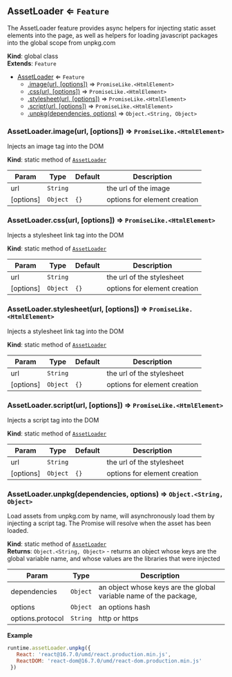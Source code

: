 <a name="AssetLoader"></a>

## AssetLoader ⇐ <code>Feature</code>
The AssetLoader feature provides async helpers for injecting static asset elements into the page,
as well as helpers for loading javascript packages into the global scope from unpkg.com

**Kind**: global class  
**Extends**: <code>Feature</code>  

* [AssetLoader](#AssetLoader) ⇐ <code>Feature</code>
    * [.image(url, [options])](#AssetLoader.image) ⇒ <code>PromiseLike.&lt;HtmlElement&gt;</code>
    * [.css(url, [options])](#AssetLoader.css) ⇒ <code>PromiseLike.&lt;HtmlElement&gt;</code>
    * [.stylesheet(url, [options])](#AssetLoader.stylesheet) ⇒ <code>PromiseLike.&lt;HtmlElement&gt;</code>
    * [.script(url, [options])](#AssetLoader.script) ⇒ <code>PromiseLike.&lt;HtmlElement&gt;</code>
    * [.unpkg(dependencies, options)](#AssetLoader.unpkg) ⇒ <code>Object.&lt;String, Object&gt;</code>

<a name="AssetLoader.image"></a>

### AssetLoader.image(url, [options]) ⇒ <code>PromiseLike.&lt;HtmlElement&gt;</code>
Injects an image tag into the DOM

**Kind**: static method of [<code>AssetLoader</code>](#AssetLoader)  

| Param | Type | Default | Description |
| --- | --- | --- | --- |
| url | <code>String</code> |  | the url of the image |
| [options] | <code>Object</code> | <code>{}</code> | options for element creation |

<a name="AssetLoader.css"></a>

### AssetLoader.css(url, [options]) ⇒ <code>PromiseLike.&lt;HtmlElement&gt;</code>
Injects a stylesheet link tag into the DOM

**Kind**: static method of [<code>AssetLoader</code>](#AssetLoader)  

| Param | Type | Default | Description |
| --- | --- | --- | --- |
| url | <code>String</code> |  | the url of the stylesheet |
| [options] | <code>Object</code> | <code>{}</code> | options for element creation |

<a name="AssetLoader.stylesheet"></a>

### AssetLoader.stylesheet(url, [options]) ⇒ <code>PromiseLike.&lt;HtmlElement&gt;</code>
Injects a stylesheet link tag into the DOM

**Kind**: static method of [<code>AssetLoader</code>](#AssetLoader)  

| Param | Type | Default | Description |
| --- | --- | --- | --- |
| url | <code>String</code> |  | the url of the stylesheet |
| [options] | <code>Object</code> | <code>{}</code> | options for element creation |

<a name="AssetLoader.script"></a>

### AssetLoader.script(url, [options]) ⇒ <code>PromiseLike.&lt;HtmlElement&gt;</code>
Injects a script tag into the DOM

**Kind**: static method of [<code>AssetLoader</code>](#AssetLoader)  

| Param | Type | Default | Description |
| --- | --- | --- | --- |
| url | <code>String</code> |  | the url of the stylesheet |
| [options] | <code>Object</code> | <code>{}</code> | options for element creation |

<a name="AssetLoader.unpkg"></a>

### AssetLoader.unpkg(dependencies, options) ⇒ <code>Object.&lt;String, Object&gt;</code>
Load assets from unpkg.com by name, will asynchronously load them
by injecting a script tag.  The Promise will resolve when the asset
has been loaded.

**Kind**: static method of [<code>AssetLoader</code>](#AssetLoader)  
**Returns**: <code>Object.&lt;String, Object&gt;</code> - returns an object whose keys are the global variable name, and whose values are the libraries that were injected  

| Param | Type | Description |
| --- | --- | --- |
| dependencies | <code>Object</code> | an object whose keys are the global variable name of the package, |
| options | <code>Object</code> | an options hash |
| options.protocol | <code>String</code> | http or https |

**Example**  
```js
runtime.assetLoader.unpkg({
   React: 'react@16.7.0/umd/react.production.min.js',
   ReactDOM: 'react-dom@16.7.0/umd/react-dom.production.min.js'
 })
```